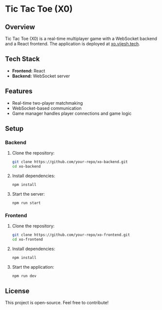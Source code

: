 # Tic Tac Toe (X0)

## Overview
Tic Tac Toe (X0) is a real-time multiplayer game with a WebSocket backend and a React frontend. The application is deployed at [xo.vijesh.tech](https://xo.vijesh.tech).

## Tech Stack
- **Frontend:** React
- **Backend:** WebSocket server

## Features
- Real-time two-player matchmaking
- WebSocket-based communication
- Game manager handles player connections and game logic

## Setup
### Backend
1. Clone the repository:
   ```sh
   git clone https://github.com/your-repo/xo-backend.git
   cd xo-backend
   ```
2. Install dependencies:
   ```sh
   npm install
   ```
3. Start the server:
   ```sh
   npm run start
   ```

### Frontend
1. Clone the repository:
   ```sh
   git clone https://github.com/your-repo/xo-frontend.git
   cd xo-frontend
   ```
2. Install dependencies:
   ```sh
   npm install
   ```
3. Start the application:
   ```sh
   npm run dev
   ```

## License
This project is open-source. Feel free to contribute!


